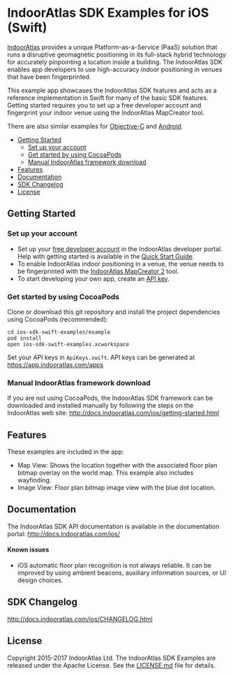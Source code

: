 # IndoorAtlas SDK Examples for iOS (Swift)

[IndoorAtlas](https://www.indooratlas.com/) provides a unique Platform-as-a-Service (PaaS) solution that runs a disruptive geomagnetic positioning in its full-stack hybrid technology for accurately pinpointing a location inside a building. The IndoorAtlas SDK enables app developers to use high-accuracy indoor positioning in venues that have been fingerprinted.

This example app showcases the IndoorAtlas SDK features and acts as a reference implementation in Swift for many of the basic SDK features. Getting started requires you to set up a free developer account and fingerprint your indoor venue using the IndoorAtlas MapCreator tool.

There are also similar examples for [Objective-C](https://github.com/IndoorAtlas/ios-sdk-examples) and [Android](https://github.com/IndoorAtlas/android-sdk-examples).

* [Getting Started](#getting-started)
    * [Set up your account](#set-up-your-account)
    * [Get started by using CocoaPods](#get-started-by-using-cocoapods)
    * [Manual IndoorAtlas framework download](#manual-indooratlas-framework-download)
* [Features](#features)
* [Documentation](#documentation)
* [SDK Changelog](#sdk-changelog)
* [License](#license)


## Getting Started

### Set up your account

* Set up your [free developer account](https://app.indooratlas.com) in the IndoorAtlas developer portal. Help with getting started is available in the [Quick Start Guide](http://docs.indooratlas.com/quick-start-guide.html).
* To enable IndoorAtlas indoor positioning in a venue, the venue needs to be fingerprinted with the [IndoorAtlas MapCreator 2](https://play.google.com/store/apps/details?id=com.indooratlas.android.apps.jaywalker) tool.
* To start developing your own app, create an [API key](https://app.indooratlas.com/apps).

### Get started by using CocoaPods

Clone or download this git repository and install the project dependencies using CocoaPods (recommended):

```
cd ios-sdk-swift-examples/example
pod install
open ios-sdk-swift-examples.xcworkspace
```

Set your API keys in `ApiKeys.swift`. API keys can be generated at https://app.indooratlas.com/apps

### Manual IndoorAtlas framework download

If you are not using CocoaPods, the IndoorAtlas SDK framework can be downloaded and installed manually by following the steps on the IndoorAtlas web site: http://docs.indooratlas.com/ios/getting-started.html

## Features

These examples are included in the app:

* Map View: Shows the location together with the associated floor plan bitmap overlay on the world map. This example also includes wayfinding. 
* Image View: Floor plan bitmap image view with the blue dot location.

## Documentation

The IndoorAtlas SDK API documentation is available in the documentation portal: http://docs.indooratlas.com/ios/

#### Known issues

* iOS automatic floor plan recognition is not always reliable. It can be improved by using ambient beacons, auxiliary information sources, or UI design choices. 

## SDK Changelog

http://docs.indooratlas.com/ios/CHANGELOG.html

## License

Copyright 2015-2017 IndoorAtlas Ltd. The IndoorAtlas SDK Examples are released under the Apache License. See the [LICENSE.md](https://github.com/IndoorAtlas/ios-sdk-swift-examples/blob/master/LICENSE) file for details.
